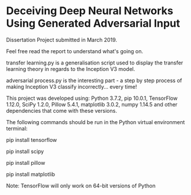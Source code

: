 # Deceiving Deep Neural Networks Using Generated Adversarial Input
Dissertation Project submitted in March 2019.


Feel free read the report to understand what's going on.

transfer learning.py is a generalisation script used to display the transfer learning theory in regards to the Inception V3 model.

adversarial process.py is the interesting part - a step by step process of making Inception V3 classify incorrectly... every time!



This project was developed using:
Python 3.7.2, pip 10.0.1, TensorFlow 1.12.0, SciPy 1.2.0, Pillow 5.4.1, matplotlib 3.0.2, numpy 1.14.5 and other dependencies that come with these versions.


The following commands should be run in the Python virtual environment terminal:


pip install tensorflow

pip install scipy

pip install pillow

pip install matplotlib


Note: TensorFlow will only work on 64-bit versions of Python
